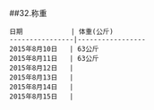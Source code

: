 ##32.称重

    日期            | 体重(公斤)
    ----------------|-----------------
    2015年8月10日   | 63公斤
    2015年8月11日   | 63公斤
    2015年8月12日   | 
    2015年8月13日   | 
    2015年8月14日   | 
    2015年8月15日   | 
